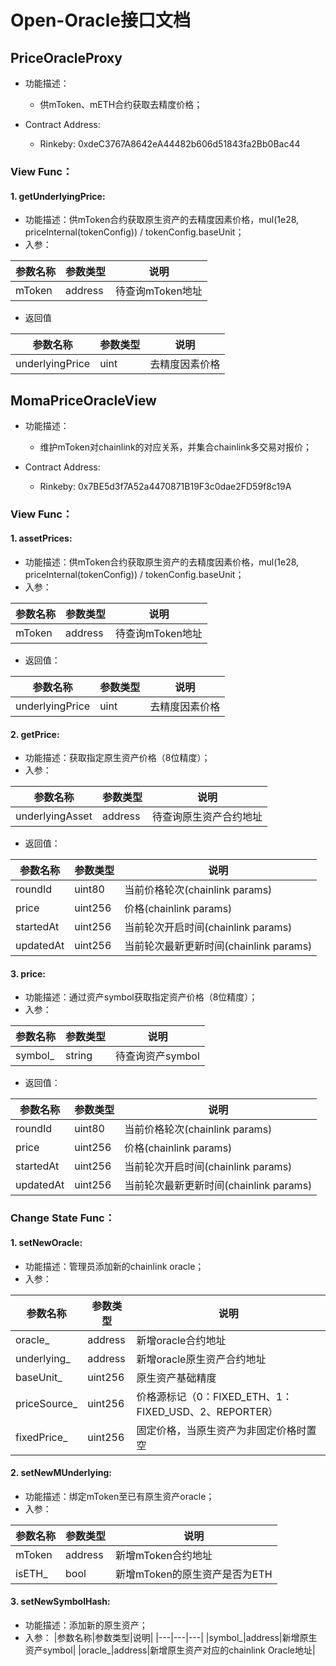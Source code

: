 # Open-Oracle接口文档
## PriceOracleProxy
* 功能描述：
  + 供mToken、mETH合约获取去精度价格；

* Contract Address:
  + Rinkeby: 0xdeC3767A8642eA44482b606d51843fa2Bb0Bac44

### View Func：
#### 1. getUnderlyingPrice:
* 功能描述：供mToken合约获取原生资产的去精度因素价格，mul(1e28, priceInternal(tokenConfig)) / tokenConfig.baseUnit；
* 入参：
  
|参数名称|参数类型|说明|
|---|---|---|
|mToken|address|待查询mToken地址|

* 返回值

|参数名称|参数类型|说明|
|---|---|---|
|underlyingPrice|uint|去精度因素价格|

## MomaPriceOracleView
* 功能描述：
  + 维护mToken对chainlink的对应关系，并集合chainlink多交易对报价；

* Contract Address:
  + Rinkeby: 0x7BE5d3f7A52a4470871B19F3c0dae2FD59f8c19A

### View Func：
#### 1. assetPrices:
* 功能描述：供mToken合约获取原生资产的去精度因素价格，mul(1e28, priceInternal(tokenConfig)) / tokenConfig.baseUnit；
* 入参：
  
|参数名称|参数类型|说明|
|---|---|---|
|mToken|address|待查询mToken地址|

* 返回值：

|参数名称|参数类型|说明|
|---|---|---|
|underlyingPrice|uint|去精度因素价格|

#### 2. getPrice:
* 功能描述：获取指定原生资产价格（8位精度）；
* 入参：
  
|参数名称|参数类型|说明|
|---|---|---|
|underlyingAsset|address|待查询原生资产合约地址|

* 返回值：

|参数名称|参数类型|说明|
|---|---|---|
|roundId|uint80|当前价格轮次(chainlink params)|
|price|uint256|价格(chainlink params)|
|startedAt|uint256|当前轮次开启时间(chainlink params)|
|updatedAt|uint256|当前轮次最新更新时间(chainlink params)|

#### 3. price:
* 功能描述：通过资产symbol获取指定资产价格（8位精度）；
* 入参：
  
|参数名称|参数类型|说明|
|---|---|---|
|symbol_|string|待查询资产symbol|

* 返回值：

|参数名称|参数类型|说明|
|---|---|---|
|roundId|uint80|当前价格轮次(chainlink params)|
|price|uint256|价格(chainlink params)|
|startedAt|uint256|当前轮次开启时间(chainlink params)|
|updatedAt|uint256|当前轮次最新更新时间(chainlink params)|


### Change State Func：
#### 1. setNewOracle:
* 功能描述：管理员添加新的chainlink oracle；
* 入参：

|参数名称|参数类型|说明|
|---|---|---|
|oracle_|address|新增oracle合约地址|
|underlying_|address|新增oracle原生资产合约地址|
|baseUnit_|uint256|原生资产基础精度|
|priceSource_|uint256|价格源标记（0：FIXED_ETH、1：FIXED_USD、2、REPORTER）|
|fixedPrice_|uint256|固定价格，当原生资产为非固定价格时置空|

#### 2. setNewMUnderlying:
* 功能描述：绑定mToken至已有原生资产oracle；
* 入参：

|参数名称|参数类型|说明|
|---|---|---|
|mToken|address|新增mToken合约地址|
|isETH_|bool|新增mToken的原生资产是否为ETH|

#### 3. setNewSymbolHash:
* 功能描述：添加新的原生资产；
* 入参：
|参数名称|参数类型|说明|
|---|---|---|
|symbol_|address|新增原生资产symbol|
|oracle_|address|新增原生资产对应的chainlink Oracle地址|

